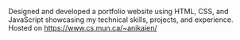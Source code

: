 Designed and developed a portfolio website using HTML, CSS, and JavaScript showcasing my technical skills, projects, and experience.   
Hosted on https://www.cs.mun.ca/~anikaien/
